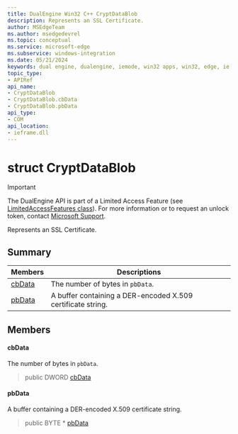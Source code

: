 ```yaml
---
title: DualEngine Win32 C++ CryptDataBlob
description: Represents an SSL Certificate.
author: MSEdgeTeam
ms.author: msedgedevrel
ms.topic: conceptual
ms.service: microsoft-edge
ms.subservice: windows-integration
ms.date: 05/21/2024
keywords: dual engine, dualengine, iemode, win32 apps, win32, edge, ie mode, edge html, CryptDataBlob
topic_type: 
- APIRef
api_name:
- CryptDataBlob
- CryptDataBlob.cbData
- CryptDataBlob.pbData
api_type:
- COM
api_location:
- ieframe.dll
---
```


# struct CryptDataBlob

> [!IMPORTANT]
> The DualEngine API is part of a Limited Access Feature (see [LimitedAccessFeatures class](/uwp/api/windows.applicationmodel.limitedaccessfeatures)). For more information or 
> to request an unlock token, contact [Microsoft Support](https://go.microsoft.com/fwlink/?linkid=2271232).

Represents an SSL Certificate.

## Summary

 Members                        | Descriptions
--------------------------------|---------------------------------------------
[cbData](#cbdata) | The number of bytes in `pbData`.
[pbData](#pbdata) | A buffer containing a DER-encoded X.509 certificate string.

## Members

#### cbData

The number of bytes in `pbData`.

> public DWORD [cbData](#cbdata)

#### pbData

A buffer containing a DER-encoded X.509 certificate string.

> public BYTE * [pbData](#pbdata)

